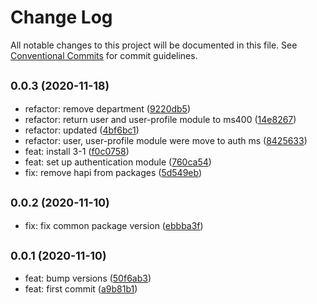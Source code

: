 # Change Log

All notable changes to this project will be documented in this file.
See [Conventional Commits](https://conventionalcommits.org) for commit guidelines.

## <small>0.0.3 (2020-11-18)</small>

* refactor: remove department ([9220db5](https://github.com/gmahechas/erp/commit/9220db5))
* refactor: return user and user-profile module to ms400 ([14e8267](https://github.com/gmahechas/erp/commit/14e8267))
* refactor: updated ([4bf6bc1](https://github.com/gmahechas/erp/commit/4bf6bc1))
* refactor: user, user-profile module were move to auth ms ([8425633](https://github.com/gmahechas/erp/commit/8425633))
* feat: install 3-1 ([f0c0758](https://github.com/gmahechas/erp/commit/f0c0758))
* feat: set up authentication module ([760ca54](https://github.com/gmahechas/erp/commit/760ca54))
* fix: remove hapi from packages ([5d549eb](https://github.com/gmahechas/erp/commit/5d549eb))





## <small>0.0.2 (2020-11-10)</small>

* fix: fix common package version ([ebbba3f](https://github.com/gmahechas/erp/commit/ebbba3f))





## <small>0.0.1 (2020-11-10)</small>

* feat: bump versions ([50f6ab3](https://github.com/gmahechas/erp/commit/50f6ab3))
* feat: first commit ([a9b81b1](https://github.com/gmahechas/erp/commit/a9b81b1))
